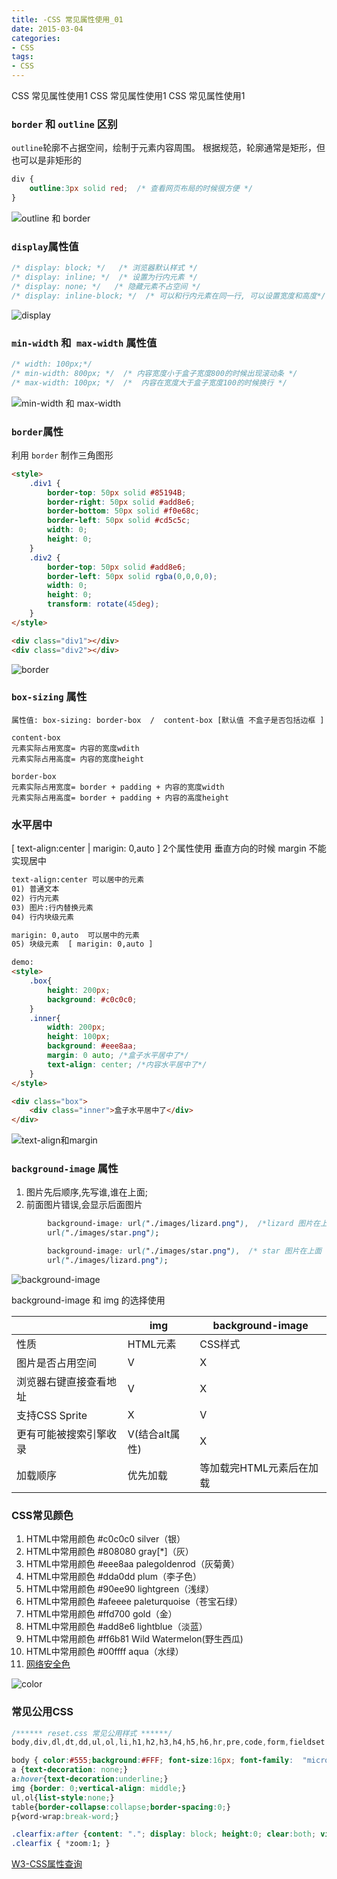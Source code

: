 ```yaml
---
title: -CSS 常见属性使用_01
date: 2015-03-04
categories: 
- CSS
tags:
- CSS
---
```

CSS 常见属性使用1
CSS 常见属性使用1
CSS 常见属性使用1

<!-- more -->

### `border` 和 `outline` 区别

`outline`轮廓不占据空间，绘制于元素内容周围。
根据规范，轮廓通常是矩形，但也可以是非矩形的

```css
div {
    outline:3px solid red;  /* 查看网页布局的时候很方便 */
}
```

![outline 和 border](/img/css/css_01/outline.png "outline 和 border")

###  `display`属性值 

```css
/* display: block; */   /* 浏览器默认样式 */
/* display: inline; */  /* 设置为行内元素 */
/* display: none; */   /* 隐藏元素不占空间 */
/* display: inline-block; */  /* 可以和行内元素在同一行, 可以设置宽度和高度*/
```

![display](/img/css/css_01/display.png "display")

###  `min-width` 和` max-width` 属性值 

```css
/* width: 100px;*/
/* min-width: 800px; */  /* 内容宽度小于盒子宽度800的时候出现滚动条 */
/* max-width: 100px; */  /*  内容在宽度大于盒子宽度100的时候换行 */
```

![min-width 和 max-width](/img/css/css_01/width.png "min-width 和 max-width")

### `border`属性

利用 `border` 制作三角图形

```html
<style>
    .div1 {
        border-top: 50px solid #85194B;
        border-right: 50px solid #add8e6;
        border-bottom: 50px solid #f0e68c;
        border-left: 50px solid #cd5c5c;
        width: 0;
        height: 0;
    }
    .div2 {
        border-top: 50px solid #add8e6;
        border-left: 50px solid rgba(0,0,0,0);
        width: 0;
        height: 0;
        transform: rotate(45deg);
    }
</style>

<div class="div1"></div>
<div class="div2"></div>
```

![border](/img/css/css_01/border.png "border")

###  `box-sizing` 属性

```
属性值: box-sizing: border-box  /  content-box [默认值 不盒子是否包括边框 ]

content-box
元素实际占用宽度= 内容的宽度wdith
元素实际占用高度= 内容的宽度height

border-box
元素实际占用宽度= border + padding + 内容的宽度width
元素实际占用高度= border + padding + 内容的高度height

```

### 水平居中

[ text-align:center | marigin: 0,auto ] 2个属性使用
垂直方向的时候 margin 不能实现居中

```html
text-align:center 可以居中的元素
01) 普通文本
02) 行内元素
03) 图片:行内替换元素
04) 行内块级元素

marigin: 0,auto  可以居中的元素
05) 块级元素  [ marigin: 0,auto ]

demo:
<style>
    .box{
        height: 200px;
        background: #c0c0c0;
    }
    .inner{
        width: 200px;
        height: 100px;
        background: #eee8aa;
        margin: 0 auto; /*盒子水平居中了*/
        text-align: center; /*内容水平居中了*/
    }
</style>

<div class="box">
    <div class="inner">盒子水平居中了</div>
</div>
```

![text-align和margin](/img/css/css_01/text_align.png "text-align和margin")

### `background-image` 属性

01)  图片先后顺序,先写谁,谁在上面; 
02)  前面图片错误,会显示后面图片

```css
        background-image: url("./images/lizard.png"),  /*lizard 图片在上面*/
        url("./images/star.png");

        background-image: url("./images/star.png"),  /* star 图片在上面 */
        url("./images/lizard.png");
```

![background-image](/img/css/css_01/background_image.png "background-image")

background-image 和 img 的选择使用

|                        | img            | background-image         |
| ---------------------- | -------------- | ------------------------ |
| 性质                   | HTML元素       | CSS样式                  |
| 图片是否占用空间       | V              | X                        |
| 浏览器右键直接查看地址 | V              | X                        |
| 支持CSS Sprite         | X              | V                        |
| 更有可能被搜索引擎收录 | V(结合alt属性) | X                        |
| 加载顺序               | 优先加载       | 等加载完HTML元素后在加载 |

### CSS常见颜色

01) HTML中常用颜色 #c0c0c0    silver（银）
02) HTML中常用颜色 #808080    gray[*]（灰） 
03) HTML中常用颜色 #eee8aa    palegoldenrod（灰菊黄） 
04) HTML中常用颜色 #dda0dd    plum（李子色）
05) HTML中常用颜色 #90ee90    lightgreen（浅绿） 
06) HTML中常用颜色 #afeeee     paleturquoise（苍宝石绿）
07) HTML中常用颜色 #ffd700      gold（金）
08) HTML中常用颜色 #add8e6    lightblue（淡蓝） 
09) HTML中常用颜色 #ff6b81      Wild Watermelon(野生西瓜)
10) HTML中常用颜色 #00ffff        aqua（水绿）
11) [网络安全色](https://www.runoob.com/cssref/css-colors.html)

![color](/img/css/css_01/color.png "color")

### 常见公用CSS

```css
/****** reset.css 常见公用样式 ******/
body,div,dl,dt,dd,ul,ol,li,h1,h2,h3,h4,h5,h6,hr,pre,code,form,fieldset,legend,input,button,textarea,p,blockquote,th,td { margin:0; padding:0; }

body { color:#555;background:#FFF; font-size:16px; font-family:  "microsoft yahei", sans-serif, arial; }
a {text-decoration: none;}
a:hover{text-decoration:underline;}
img {border: 0;vertical-align: middle;}
ul,ol{list-style:none;}
table{border-collapse:collapse;border-spacing:0;}
p{word-wrap:break-word;}

.clearfix:after {content: "."; display: block; height:0; clear:both; visibility: hidden;}
.clearfix { *zoom:1; }
```

[W3-CSS属性查询](https://www.w3.org/TR/CSS2/indexlist.html)



















